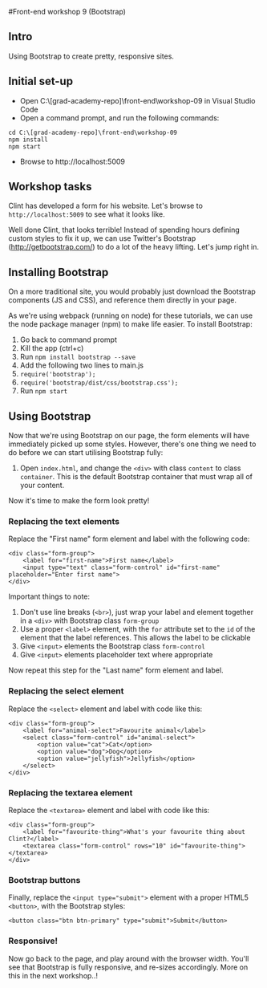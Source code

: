 #Front-end workshop 9 (Bootstrap)
## Intro
Using Bootstrap to create pretty, responsive sites.
## Initial set-up
* Open C:\\[grad-academy-repo]\front-end\workshop-09 in Visual Studio Code  
* Open a command prompt, and run the following commands:
```
cd C:\[grad-academy-repo]\front-end\workshop-09
npm install
npm start
```
* Browse to http://localhost:5009

## Workshop tasks
Clint has developed a form for his website. Let's browse to `http://localhost:5009` to see what it looks like.

Well done Clint, that looks terrible! Instead of spending hours defining custom styles to fix it up, we can use Twitter's Bootstrap (http://getbootstrap.com/) to do a lot of the heavy lifting. Let's jump right in.

## Installing Bootstrap
On a more traditional site, you would probably just download the Bootstrap components (JS and CSS), and reference them directly in your page.

As we're using webpack (running on node) for these tutorials, we can use the node package manager (npm) to make life easier. To install Bootstrap:

1. Go back to command prompt
1. Kill the app (ctrl+c)
1. Run `npm install bootstrap --save`
1. Add the following two lines to main.js
  1. `require('bootstrap');`
  1. `require('bootstrap/dist/css/bootstrap.css');`
1. Run `npm start`

## Using Bootstrap
Now that we're using Bootstrap on our page, the form elements will have immediately picked up some styles. However, there's one thing we need to do before we can start utilising Bootstrap fully:

1. Open `index.html`, and change the `<div>` with class `content` to class `container`. This is the default Bootstrap container that must wrap all of your content.

Now it's time to make the form look pretty!

### Replacing the text elements
Replace the "First name" form element and label with the following code:
```
<div class="form-group">
    <label for="first-name">First name</label>
    <input type="text" class="form-control" id="first-name" placeholder="Enter first name">
</div>
```
Important things to note:

1. Don't use line breaks (`<br>`), just wrap your label and element together in a `<div>` with Bootstrap class `form-group`
1. Use a proper `<label>` element, with the `for` attribute set to the `id` of the element that the label references. This allows the label to be clickable
1. Give `<input>` elements the Bootstrap class `form-control`
1. Give `<input>` elements placeholder text where appropriate

Now repeat this step for the "Last name" form element and label.

### Replacing the select element
Replace the `<select>` element and label with code like this:
```
<div class="form-group">
    <label for="animal-select">Favourite animal</label>
    <select class="form-control" id="animal-select">
        <option value="cat">Cat</option>
        <option value="dog">Dog</option>
        <option value="jellyfish">Jellyfish</option>
    </select>
</div>
```

### Replacing the textarea element
Replace the `<textarea>` element and label with code like this:
```
<div class="form-group">
    <label for="favourite-thing">What's your favourite thing about Clint?</label>
    <textarea class="form-control" rows="10" id="favourite-thing"></textarea>
</div>
```

### Bootstrap buttons
Finally, replace the `<input type="submit">` element with a proper HTML5 `<button>`, with the Bootstrap styles:

```
<button class="btn btn-primary" type="submit">Submit</button>
```

### Responsive!
Now go back to the page, and play around with the browser width. You'll see that Bootstrap is fully responsive, and re-sizes accordingly. More on this in the next workshop..!